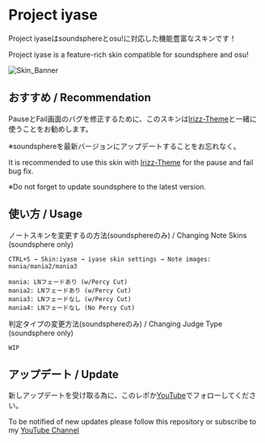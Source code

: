 # Project iyase
Project iyaseはsoundsphereとosu!に対応した機能豊富なスキンです！

Project iyase is a feature-rich skin compatible for soundsphere and osu!

![Skin_Banner](https://github.com/iyaseotoge/Project-iyase/assets/168723509/13a1049a-c195-4469-9281-d67e738eb185)

## おすすめ / Recommendation
PauseとFail画面のバグを修正するために、このスキンは[Irizz-Theme](https://github.com/Thetan-ILW/Irizz-Theme)と一緒に使うことをお勧めします。

※soundsphereを最新バージョンにアップデートすることをお忘れなく。

It is recommended to use this skin with [Irizz-Theme](https://github.com/Thetan-ILW/Irizz-Theme) for the pause and fail bug fix.

※Do not forget to update soundsphere to the latest version.

## 使い方 / Usage
ノートスキンを変更するの方法(soundsphereのみ) / Changing Note Skins (soundsphere only)
```
CTRL+S → Skin:iyase → iyase skin settings → Note images: mania/mania2/mania3

mania: LNフェードあり (w/Percy Cut)
mania2: LNフェードあり (w/Percy Cut)
mania3: LNフェードなし (w/Percy Cut)
mania4: LNフェードなし (No Percy Cut)
```

判定タイプの変更方法(soundsphereのみ) / Changing Judge Type (soundsphere only)
```
WIP
```

## アップデート / Update
新しアップデートを受け取る為に、このレポか[YouTube](https://www.youtube.com/@iyase_otoge)でフォローしてください。

To be notified of new updates please follow this repository or subscribe to my [YouTube Channel](https://www.youtube.com/@iyase_otoge)
